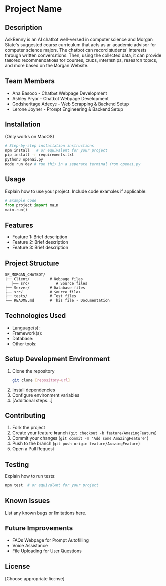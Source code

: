 # Project Name

## Description
AskBenny is an AI chatbot well-versed in computer science and Morgan State's suggested course curriculum that acts as an academic advisor for computer science majors. The chatbot can record students' interests through written conversations. Then, using the collected data, it can provide tailored recommendations for courses, clubs, internships, research topics, and more based on the Morgan Website.

## Team Members
- Ana Basoco - Chatbot Webpage Development
- Ashley Pryor - Chatbot Webpage Development
- Godsheritage Adeoye - Web Scrapping & Backend Setup
- Lerone Joyner - Prompt Engineering & Backend Setup

## Installation
(Only works on MacOS)
```bash
# Step-by-step installation instructions
npm install   # or equivalent for your project
pip install -r requirements.txt
python3 openai.py
node run dev # run this in a seperate terminal from openai.py
```

## Usage
Explain how to use your project. Include code examples if applicable:
```python
# Example code
from project import main
main.run()
```

## Features
- Feature 1: Brief description
- Feature 2: Brief description
- Feature 3: Brief description

## Project Structure
```
SP_MORGAN_CHATBOT/
├── Client/         # Webpage files
   ├── src/            # Source files
├── Server/         # Database files
├── src/            # Source files
├── tests/          # Test files
└── README.md       # This file - Documentation
```

## Technologies Used
- Language(s):
- Framework(s):
- Database:
- Other tools:

## Setup Development Environment
1. Clone the repository
   ```bash
   git clone [repository-url]
   ```
2. Install dependencies
3. Configure environment variables
4. [Additional steps...]

## Contributing
1. Fork the project
2. Create your feature branch (`git checkout -b feature/AmazingFeature`)
3. Commit your changes (`git commit -m 'Add some AmazingFeature'`)
4. Push to the branch (`git push origin feature/AmazingFeature`)
5. Open a Pull Request

## Testing
Explain how to run tests:
```bash
npm test  # or equivalent for your project
```

## Known Issues
List any known bugs or limitations here.

## Future Improvements
- FAQs Webpage for Prompt Autofilling
- Voice Assistance
- File Uploading for User Questions

## License
[Choose appropriate license]
